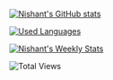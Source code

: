 [![Nishant's GitHub stats](https://github-readme-stats.vercel.app/api?username=nishant-666&show_icons=true&theme=merko)](https://github.com/nishant-666/github-readme-stats)

[![Used Languages](https://github-readme-stats.vercel.app/api/top-langs/?username=nishant-666&show_icons=true&theme=merko)](https://github.com/nishant-666/github-readme-stats)

[![Nishant's Weekly Stats](https://github-readme-stats.vercel.app/api/wakatime?username=nishant-666&show_icons=true&theme=merko)](https://github.com/nishant-666/github-readme-stats)

![Total Views](https://komarev.com/ghpvc/?nishant-666&show_icons=true&theme=merko&color=green)
